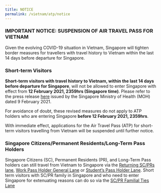 ```yaml
---
title: NOTICE
permalink: /vietnam/atp/notice
--- 
```


### IMPORTANT NOTICE: SUSPENSION OF AIR TRAVEL PASS FOR VIETNAM 

Given the evolving COVID-19 situation in Vietnam, Singapore will tighten border measures for travellers with travel history to Vietnam within the last 14 days before departure for Singapore. 


### Short-term Visitors 

**Short-term visitors with travel history to Vietnam, within the last 14 days before departure for Singapore**, will not be allowed to enter Singapore with effect from **12 February 2021, 2359hrs (Singapore time)**. Please refer to the press release [here]() issued by the Singapore Ministry of Health (MOH) dated 9 February 2021. 

For avoidance of doubt, these revised measures do not apply to ATP holders who are entering Singapore **before 12 February 2021, 2359hrs**. 

With immediate effect, applications for the Air Travel Pass (ATP) for short-term visitors travelling from Vietnam will be suspended until further notice. 

### Singapore Citizens/Permanent Residents/Long-Term Pass Holders 

Singapore Citizens (SC), Permanent Residents (PR), and Long-Term Pass holders can still travel from Vietnam to Singapore via the [Returning SC/PRs lane](/sc-pr/requirements-and-process), [Work Pass Holder General Lane](/wphl/requirements-and-process) or [Student’s Pass Holder Lane](/stpl/requirements-and-process). Short term visitors with SC/PR family in Singapore and who need to enter Singapore for extenuating reasons can do so via the [SC/PR Familial Ties Lane](/scpr-familial-ties-lane/requirements-and-process)
